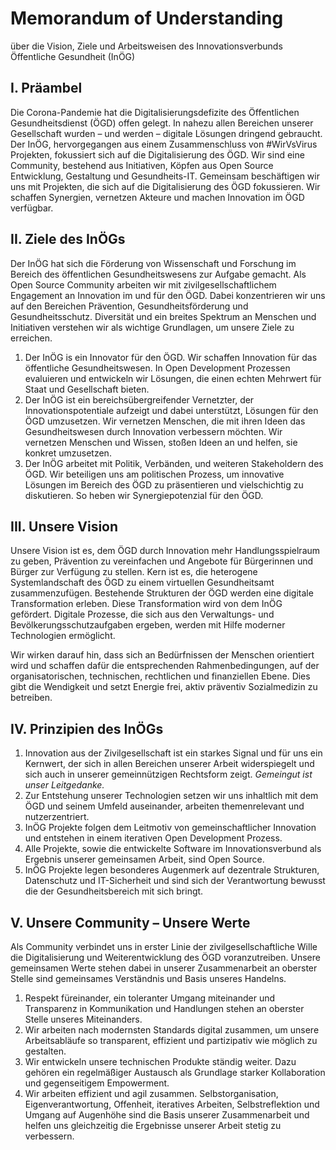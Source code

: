 # Memorandum of Understanding

über die Vision, Ziele und Arbeitsweisen des Innovationsverbunds Öffentliche Gesundheit (InÖG)



## I. Präambel

Die Corona-Pandemie hat die Digitalisierungsdefizite des Öffentlichen Gesundheitsdienst (ÖGD) offen gelegt.
In nahezu allen Bereichen unserer Gesellschaft wurden – und werden – digitale Lösungen dringend gebraucht.
Der InÖG, hervorgegangen aus einem Zusammenschluss von #WirVsVirus Projekten, fokussiert sich auf die Digitalisierung des ÖGD.
Wir sind eine Community, bestehend aus Initiativen, Köpfen aus Open Source Entwicklung, Gestaltung und Gesundheits-IT.
Gemeinsam beschäftigen wir uns mit Projekten, die sich auf die Digitalisierung des ÖGD fokussieren.
Wir schaffen Synergien, vernetzen Akteure und machen Innovation im ÖGD verfügbar.

## II. Ziele des InÖGs

Der InÖG hat sich die Förderung von Wissenschaft und Forschung im Bereich des öffentlichen Gesundheitswesens zur Aufgabe gemacht.
Als Open Source Community arbeiten wir mit zivilgesellschaftlichem Engagement an Innovation im und für den ÖGD.
Dabei konzentrieren wir uns auf den Bereichen Prävention, Gesundheitsförderung und Gesundheitsschutz.
Diversität und ein breites Spektrum an Menschen und Initiativen verstehen wir als wichtige Grundlagen, um unsere Ziele zu erreichen.

1. Der InÖG is ein Innovator für den ÖGD.
Wir schaffen Innovation für das öffentliche Gesundheitswesen.
In Open Development Prozessen evaluieren und entwickeln wir Lösungen, die einen echten Mehrwert für Staat und Gesellschaft bieten.
2. Der InÖG ist ein bereichsübergreifender Vernetzter, der Innovationspotentiale aufzeigt und dabei unterstützt, Lösungen für den ÖGD umzusetzen.
Wir vernetzen Menschen, die mit ihren Ideen das Gesundheitswesen durch Innovation verbessern möchten.
Wir vernetzen Menschen und Wissen, stoßen Ideen an und helfen, sie konkret umzusetzen.
3. Der InÖG arbeitet mit Politik, Verbänden, und weiteren Stakeholdern des ÖGD.
Wir beteiligen uns am politischen Prozess, um innovative Lösungen im Bereich des ÖGD zu präsentieren und vielschichtig zu diskutieren.
So heben wir Synergiepotenzial für den ÖGD.

## III. Unsere Vision

Unsere Vision ist es, dem ÖGD durch Innovation mehr Handlungsspielraum zu geben, Prävention zu vereinfachen und Angebote für Bürgerinnen und Bürger zur Verfügung zu stellen.
Kern ist es, die heterogene Systemlandschaft des ÖGD zu einem virtuellen Gesundheitsamt zusammenzufügen.
Bestehende Strukturen der ÖGD werden eine digitale Transformation erleben.
Diese Transformation wird von dem InÖG gefördert.
Digitale Prozesse, die sich aus den Verwaltungs- und Bevölkerungsschutzaufgaben ergeben, werden mit Hilfe moderner Technologien ermöglicht.

Wir wirken darauf hin, dass sich an  Bedürfnissen der Menschen orientiert wird und schaffen dafür die entsprechenden Rahmenbedingungen, auf der organisatorischen, technischen, rechtlichen und finanziellen Ebene.
Dies gibt die Wendigkeit und setzt Energie frei, aktiv präventiv Sozialmedizin zu betreiben.

## IV. Prinzipien des InÖGs



1. Innovation aus der Zivilgesellschaft ist ein starkes Signal und für uns ein Kernwert, der sich in allen Bereichen unserer Arbeit widerspiegelt und sich auch in unserer gemeinnützigen Rechtsform zeigt.
*Gemeingut ist unser Leitgedanke.*
2. Zur Entstehung unserer Technologien setzen wir uns inhaltlich mit dem ÖGD und seinem Umfeld auseinander, arbeiten themenrelevant und nutzerzentriert.
3. InÖG Projekte folgen dem Leitmotiv von gemeinschaftlicher Innovation und entstehen in einem iterativen Open Development Prozess.
4. Alle Projekte, sowie die entwickelte Software im Innovationsverbund als Ergebnis unserer gemeinsamen Arbeit, sind  Open Source.
5. InÖG Projekte legen  besonderes Augenmerk auf dezentrale Strukturen, Datenschutz und IT-Sicherheit und sind sich der Verantwortung bewusst die der Gesundheitsbereich mit sich bringt.

## V. Unsere Community – Unsere Werte

Als Community verbindet uns in erster Linie der zivilgesellschaftliche Wille die Digitalisierung und Weiterentwicklung des ÖGD voranzutreiben.
Unsere gemeinsamen Werte stehen dabei in unserer Zusammenarbeit an oberster Stelle sind gemeinsames Verständnis und Basis unseres Handelns.

1. Respekt füreinander, ein toleranter Umgang miteinander und Transparenz in Kommunikation und Handlungen stehen an oberster Stelle unseres Miteinanders.
2. Wir arbeiten nach modernsten Standards digital zusammen, um unsere Arbeitsabläufe so transparent, effizient und partizipativ wie möglich zu gestalten.
3. Wir entwickeln unsere technischen Produkte ständig weiter.
Dazu gehören ein regelmäßiger Austausch als Grundlage starker Kollaboration und gegenseitigem Empowerment.
4. Wir arbeiten effizient und agil zusammen.
Selbstorganisation, Eigenverantwortung, Offenheit, iteratives Arbeiten, Selbstreflektion und Umgang auf Augenhöhe sind die Basis unserer Zusammenarbeit und helfen uns gleichzeitig die Ergebnisse unserer Arbeit stetig zu verbessern.
